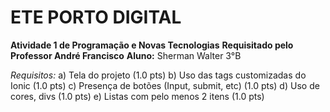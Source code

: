 # ETE PORTO DIGITAL
**Atividade 1 de Programação e Novas Tecnologias**
**Requisitado pelo Professor André Francisco**
**Aluno:** Sherman Walter 3°B

*Requisitos:*
a) Tela do projeto (1.0 pts)
b) Uso das tags customizadas do Ionic (1.0 pts)
c) Presença de botões (Input, submit, etc) (1.0 pts)
d) Uso de cores, divs (1.0 pts)
e) Listas com pelo menos 2 itens (1.0 pts)
